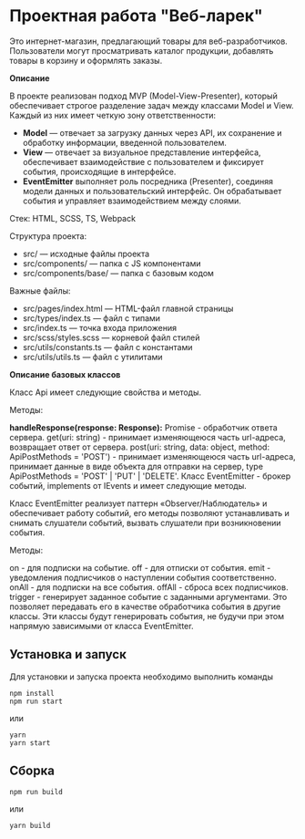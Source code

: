 # Проектная работа "Веб-ларек"

Это интернет-магазин, предлагающий товары для веб-разработчиков. Пользователи могут просматривать каталог продукции, добавлять товары в корзину и оформлять заказы.  

**Описание**  

В проекте реализован подход MVP (Model-View-Presenter), который обеспечивает строгое разделение задач между классами Model и View. Каждый из них имеет четкую зону ответственности:  

- **Model** — отвечает за загрузку данных через API, их сохранение и обработку информации, введенной пользователем.  
- **View** — отвечает за визуальное представление интерфейса, обеспечивает взаимодействие с пользователем и фиксирует события, происходящие в интерфейсе.  
- **EventEmitter** выполняет роль посредника (Presenter), соединяя модели данных и пользовательский интерфейс. Он обрабатывает события и управляет взаимодействием между слоями.  

Стек: HTML, SCSS, TS, Webpack

Структура проекта:
- src/ — исходные файлы проекта
- src/components/ — папка с JS компонентами
- src/components/base/ — папка с базовым кодом

Важные файлы:
- src/pages/index.html — HTML-файл главной страницы
- src/types/index.ts — файл с типами
- src/index.ts — точка входа приложения
- src/scss/styles.scss — корневой файл стилей
- src/utils/constants.ts — файл с константами
- src/utils/utils.ts — файл с утилитами

**Описание базовых классов**

Класс Api имеет следующие свойства и методы.

Методы:

**handleResponse(response: Response):** Promise<object> - обработчик ответа сервера.
get(uri: string) - принимает изменяющеюся часть url-адреса, возвращает ответ от сервера.
post(uri: string, data: object, method: ApiPostMethods = 'POST') - принимает изменяющеюся часть url-адреса, принимает данные в виде объекта для отправки на сервер, type ApiPostMethods = 'POST' | 'PUT' | 'DELETE'.
Класс EventEmitter - брокер событий, implements от IEvents и имеет следующие методы.

Класс EventEmitter реализует паттерн «Observer/Наблюдатель» и обеспечивает работу событий, его методы позволяют устанавливать и снимать слушатели событий, вызвать слушатели при возникновении события.

Методы:

on - для подписки на событие.
off - для отписки от события.
emit - уведомления подписчиков о наступлении события соответственно.
onAll - для подписки на все события.
offAll - сброса всех подписчиков.
trigger - генерирует заданное событие с заданными аргументами. Это позволяет передавать его в качестве обработчика события в другие классы. Эти классы будут генерировать события, не будучи при этом напрямую зависимыми от класса EventEmitter.
## Установка и запуск
Для установки и запуска проекта необходимо выполнить команды

```
npm install
npm run start
```

или

```
yarn
yarn start
```
## Сборка

```
npm run build
```

или

```
yarn build
```
